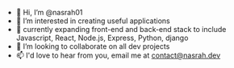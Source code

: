 - 👋 Hi, I’m @nasrah01
- 👀 I’m interested in creating useful applications
- 🌱 currently expanding front-end and back-end stack to include Javascript, React, Node.js, Express, Python, django
- 💞️ I’m looking to collaborate on all dev projects
- 📫 I'd love to hear from you, email me at contact@nasrah.dev
